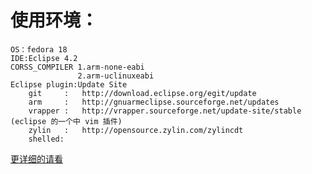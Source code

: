 使用环境：
=====================
	OS：fedora 18
	IDE:Eclipse 4.2
	CORSS_COMPILER 1.arm-none-eabi
				   2.arm-uclinuxeabi
	Eclipse plugin:Update Site
		git		:  	http://download.eclipse.org/egit/update
		arm		:  	http://gnuarmeclipse.sourceforge.net/updates
		vrapper	:	http://vrapper.sourceforge.net/update-site/stable (eclipse 的一个中 vim 插件)
		zylin	:	http://opensource.zylin.com/zylincdt
		shelled:
[更详细的请看](http://fulong.github.com/easy4arm/)
